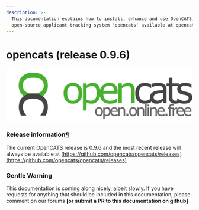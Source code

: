 ```yaml
---
description: >-
  This documentation explains how to install, enhance and use OpenCATS, the free
  open-source applicant tracking system 'opencats' available at opencats.org
---
```


# opencats (release 0.9.6)

![](.gitbook/assets/opencats-logo.png)

### Release information[¶](broken-reference)

The current OpenCATS release is 0.9.6 and the most recent release will always be available at [https://github.com/opencats/opencats/releases](https://github.com/opencats/opencats/releases)

### Gentle Warning

This documentation is coming along nicely, albeit slowly. If you have requests for anything that should be included in this documentation, please comment on our forums **\[or submit a PR to this documentation on github]**

